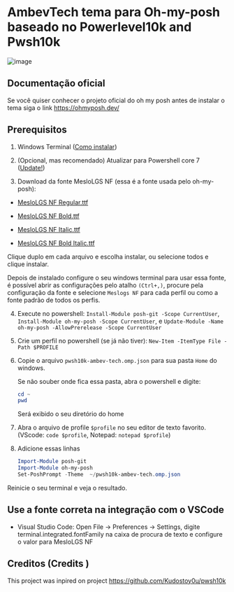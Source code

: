 # AmbevTech tema para Oh-my-posh baseado no Powerlevel10k and Pwsh10k


 ![image](https://user-images.githubusercontent.com/18193204/139723237-829c3171-8f1e-4f84-8d02-260965b98517.png)
 
 ## Documentação oficial
 Se você quiser conhecer o projeto oficial do oh my posh antes de instalar o tema siga o link https://ohmyposh.dev/ 
 
## Prerequisitos

1. Windows Terminal ([Como instalar](https://docs.microsoft.com/en-us/windows/terminal/get-started "Instalar windows terminal"))

2. (Opcional, mas recomendado) Atualizar para Powershell core 7  ([Update!](https://docs.microsoft.com/en-us/powershell/scripting/install/migrating-from-windows-powershell-51-to-powershell-7?view=powershell-7.1))

3. Download da fonte MesloLGS NF (essa é a fonte usada pelo oh-my-posh):


* [MesloLGS NF Regular.ttf](https://github.com/romkatv/dotfiles-public/raw/master/.local/share/fonts/NerdFonts/MesloLGS%20NF%20Regular.ttf)

* [MesloLGS NF Bold.ttf](https://github.com/romkatv/dotfiles-public/raw/master/.local/share/fonts/NerdFonts/MesloLGS%20NF%20Bold.ttf)

* [MesloLGS NF Italic.ttf](https://github.com/romkatv/dotfiles-public/raw/master/.local/share/fonts/NerdFonts/MesloLGS%20NF%20Italic.ttf)

* [MesloLGS NF Bold Italic.ttf](https://github.com/romkatv/dotfiles-public/raw/master/.local/share/fonts/NerdFonts/MesloLGS%20NF%20Bold%20Italic.ttf)

Clique duplo em cada arquivo e escolha instalar, ou selecione todos e clique instalar.

Depois de instalado configure o seu windows terminal para usar essa fonte, é possível abrir as configurações pelo atalho `(Ctrl+,)`, procure pela configuração da fonte e selecione `Meslogs NF` para cada perfil ou como a fonte padrão de todos os perfis.


4. Execute no powershell: `Install-Module posh-git -Scope CurrentUser`, `Install-Module oh-my-posh -Scope CurrentUser`, e `Update-Module -Name oh-my-posh -AllowPrerelease -Scope CurrentUser`

5. Crie um perfil no powershell (se já não tiver): `New-Item -ItemType File -Path $PROFILE`

6. Copie o arquivo `pwsh10k-ambev-tech.omp.json` para sua pasta `Home` do windows.

    Se não souber onde fica essa pasta, abra o powershell e digite:


    ```powershell
    cd ~  
    pwd
    ```

    Será exibido o seu diretório do home


7. Abra o arquivo de profile `$profile` no seu editor de texto favorito. (VScode: `code $profile`, Notepad: `notepad $profile`)


8. Adicione essas linhas

    ```powershell
    Import-Module posh-git
    Import-Module oh-my-posh
    Set-PoshPrompt -Theme  ~/pwsh10k-ambev-tech.omp.json
    ```

Reinicie o seu terminal e veja o resultado.

## Use a fonte correta na integração com o VSCode

* Visual Studio Code: Open File → Preferences → Settings, digite terminal.integrated.fontFamily na caixa de procura de texto e configure o valor para MesloLGS NF


## Creditos (Credits )
  This project was inpired on project https://github.com/Kudostoy0u/pwsh10k
